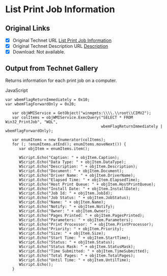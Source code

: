 # List Print Job Information

## Original Links

- [x] Original Technet URL [List Print Job Information](https://gallery.technet.microsoft.com/efc75ee2-8f24-468b-8c9f-36ac8d8ef98e)
- [x] Original Technet Description URL [Description](https://gallery.technet.microsoft.com/efc75ee2-8f24-468b-8c9f-36ac8d8ef98e/description)
- [x] Download: Not available.

## Output from Technet Gallery

Returns information for each print job on a computer.

JavaScript

```
var wbemFlagReturnImmediately = 0x10;
var wbemFlagForwardOnly = 0x20;

   var objWMIService = GetObject("winmgmts:\\\\.\\root\\CIMV2");
   var colItems = objWMIService.ExecQuery("SELECT * FROM Win32_PrintJob", "WQL",
                                          wbemFlagReturnImmediately | wbemFlagForwardOnly);

   var enumItems = new Enumerator(colItems);
   for (; !enumItems.atEnd(); enumItems.moveNext()) {
      var objItem = enumItems.item();

      WScript.Echo("Caption: " + objItem.Caption);
      WScript.Echo("Data Type: " + objItem.DataType);
      WScript.Echo("Description: " + objItem.Description);
      WScript.Echo("Document: " + objItem.Document);
      WScript.Echo("Driver Name: " + objItem.DriverName);
      WScript.Echo("Elapsed Time: " + objItem.ElapsedTime);
      WScript.Echo("Host Print Queue: " + objItem.HostPrintQueue);
      WScript.Echo("Install Date: " + objItem.InstallDate);
      WScript.Echo("Job Id: " + objItem.JobId);
      WScript.Echo("Job Status: " + objItem.JobStatus);
      WScript.Echo("Name: " + objItem.Name);
      WScript.Echo("Notify: " + objItem.Notify);
      WScript.Echo("Owner: " + objItem.Owner);
      WScript.Echo("Pages Printed: " + objItem.PagesPrinted);
      WScript.Echo("Parameters: " + objItem.Parameters);
      WScript.Echo("Print Processor: " + objItem.PrintProcessor);
      WScript.Echo("Priority: " + objItem.Priority);
      WScript.Echo("Size: " + objItem.Size);
      WScript.Echo("Start Time: " + objItem.StartTime);
      WScript.Echo("Status: " + objItem.Status);
      WScript.Echo("Status Mask: " + objItem.StatusMask);
      WScript.Echo("Time Submitted: " + objItem.TimeSubmitted);
      WScript.Echo("Total Pages: " + objItem.TotalPages);
      WScript.Echo("Until Time: " + objItem.UntilTime);
      WScript.Echo();
   }
```


